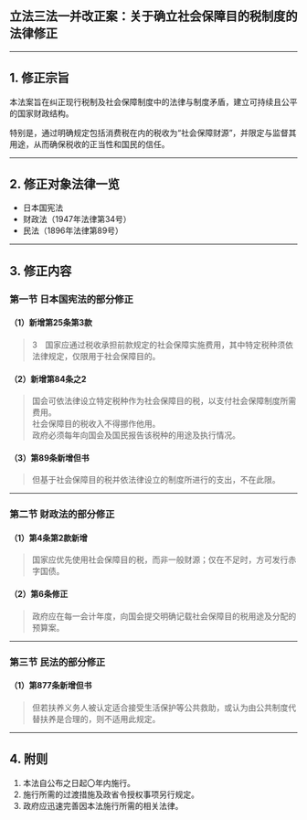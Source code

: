 ## 立法三法一并改正案：关于确立社会保障目的税制度的法律修正

---

## 1. 修正宗旨

本法案旨在纠正现行税制及社会保障制度中的法律与制度矛盾，建立可持续且公平的国家财政结构。  

特别是，通过明确规定包括消费税在内的税收为“社会保障财源”，并限定与监督其用途，从而确保税收的正当性和国民的信任。

---

## 2. 修正对象法律一览

- 日本国宪法  
- 财政法（1947年法律第34号）  
- 民法（1896年法律第89号）  

---

## 3. 修正内容

### 第一节 日本国宪法的部分修正

#### （1）新增第25条第3款

> 3　国家应通过税收承担前款规定的社会保障实施费用，其中特定税种须依法律规定，仅限用于社会保障目的。

#### （2）新增第84条之2

> 国会可依法律设立特定税种作为社会保障目的税，以支付社会保障制度所需费用。  
> 社会保障目的税收入不得挪作他用。  
> 政府必须每年向国会及国民报告该税种的用途及执行情况。  

#### （3）第89条新增但书

> 但基于社会保障目的税并依法律设立的制度所进行的支出，不在此限。  

---

### 第二节 财政法的部分修正

#### （1）第4条第2款新增

> 国家应优先使用社会保障目的税，而非一般财源；仅在不足时，方可发行赤字国债。  

#### （2）第6条修正

> 政府应在每一会计年度，向国会提交明确记载社会保障目的税用途及分配的预算案。  

---

### 第三节 民法的部分修正

#### （1）第877条新增但书

> 但若扶养义务人被认定适合接受生活保护等公共救助，或认为由公共制度代替扶养是合理的，则不适用此规定。  

---

## 4. 附则

1. 本法自公布之日起〇年内施行。  
2. 施行所需的过渡措施及政省令授权事项另行规定。  
3. 政府应迅速完善因本法施行所需的相关法律。  
